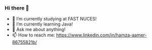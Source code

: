 ### Hi there 👋

- 🔭 I’m currently studying at FAST NUCES!
- 🌱 I’m currently learning Java!
- 💬 Ask me about anything!
- 📫 How to reach me: 
  https://www.linkedin.com/in/hamza-aamer-86755821b/

<!--
**HamzaAamer6/HamzaAamer6** is a ✨ _special_ ✨ repository because its `README.md` (this file) appears on your GitHub profile.

Here are some ideas to get you started:


- ⚡ Fun fact: ...
-->
